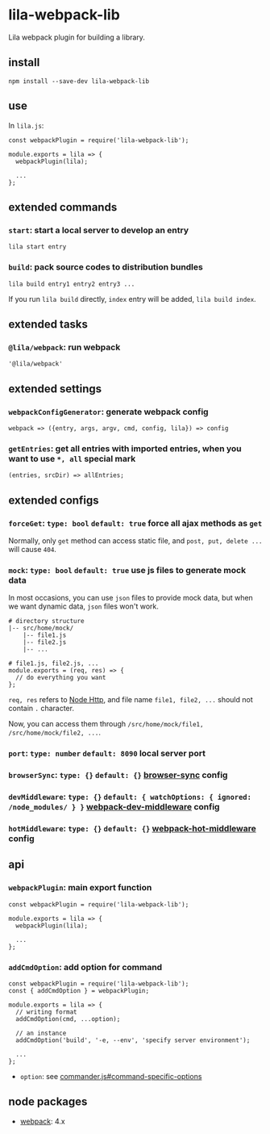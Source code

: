 # lila-webpack-lib

Lila webpack plugin for building a library.

## install

```
npm install --save-dev lila-webpack-lib
```

## use

In `lila.js`:

```
const webpackPlugin = require('lila-webpack-lib');

module.exports = lila => {
  webpackPlugin(lila);

  ...
};
```

## extended commands

### `start`: start a local server to develop an entry

```
lila start entry
```

### `build`: pack source codes to distribution bundles

```
lila build entry1 entry2 entry3 ...
```

If you run `lila build` directly, `index` entry will be added, `lila build index`.

## extended tasks

### `@lila/webpack`: run webpack

```
'@lila/webpack'
```

## extended settings

### `webpackConfigGenerator`: generate webpack config

```
webpack => ({entry, args, argv, cmd, config, lila}) => config
```

### `getEntries`: get all entries with imported entries, when you want to use `*, all` special mark

```
(entries, srcDir) => allEntries;
```

## extended configs

### `forceGet`: `type: bool` `default: true` force all ajax methods as `get`

Normally, only `get` method can access static file, and `post, put, delete ...` will cause `404`.

### `mock`: `type: bool` `default: true` use js files to generate mock data

In most occasions, you can use `json` files to provide mock data, but when we want dynamic data, `json` files won't work.

```
# directory structure
|-- src/home/mock/
    |-- file1.js
    |-- file2.js
    |-- ...

# file1.js, file2.js, ...
module.exports = (req, res) => {
  // do everything you want
};
```

`req, res` refers to [Node Http](https://nodejs.org/dist/latest-v8.x/docs/api/http.html), and file name `file1, file2, ...` should not contain `.` character.

Now, you can access them through `/src/home/mock/file1, /src/home/mock/file2, ...`.

### `port`: `type: number` `default: 8090` local server port

### `browserSync`: `type: {}` `default: {}` [browser-sync](https://github.com/BrowserSync/browser-sync) config

### `devMiddleware`: `type: {}` `default: { watchOptions: { ignored: /node_modules/ } }` [webpack-dev-middleware](https://github.com/webpack/webpack-dev-middleware) config

### `hotMiddleware`: `type: {}` `default: {}` [webpack-hot-middleware](https://github.com/webpack-contrib/webpack-hot-middleware) config

## api

### `webpackPlugin`: main export function

```
const webpackPlugin = require('lila-webpack-lib');

module.exports = lila => {
  webpackPlugin(lila);

  ...
};
```

### `addCmdOption`: add option for command

```
const webpackPlugin = require('lila-webpack-lib');
const { addCmdOption } = webpackPlugin;

module.exports = lila => {
  // writing format
  addCmdOption(cmd, ...option);

  // an instance
  addCmdOption('build', '-e, --env', 'specify server environment');

  ...
};
```

- `option`: see [commander.js#command-specific-options](https://github.com/tj/commander.js#command-specific-options)

## node packages

- [webpack](https://github.com/webpack/webpack): 4.x
